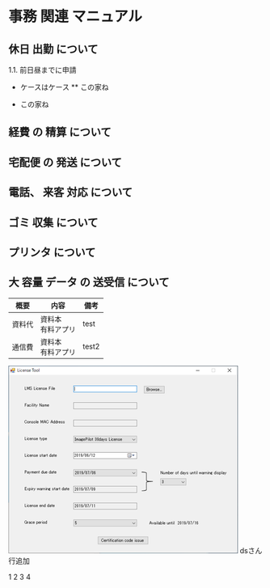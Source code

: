 # 事務 関連 マニュアル
## 休日 出勤 について
1.1. 前日昼までに申請
- ケースはケース
** この家ね
* この家ね
## 経費 の 精算 について
## 宅配便 の 発送 について
## 電話、 来客 対応 について
## ゴミ 収集 について
## プリンタ について
## 大 容量 データ の 送受信 について
|概要|内容|備考
|--|--|--
|資料代|資料本<br>有料アプリ|test
|通信費|資料本<br>有料アプリ|test2

![スクリーンショット](img/s1.png)
dsさん
行追加

1
2
3
4
